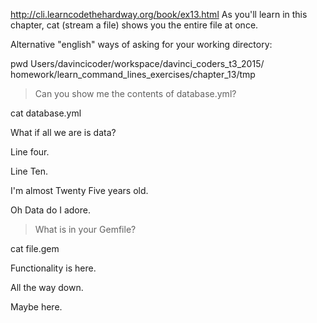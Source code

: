 http://cli.learncodethehardway.org/book/ex13.html
As you'll learn in this chapter, cat (stream a file) shows you the entire file at once.


Alternative "english" ways of asking for your working directory:

pwd 
Users/davincicoder/workspace/davinci_coders_t3_2015/
homework/learn_command_lines_exercises/chapter_13/tmp



>Can you show me the contents of database.yml?

cat database.yml

What if
all we are
is data?

Line four.





Line Ten.













I'm almost Twenty Five years old.




Oh Data do I adore.

> What is in your Gemfile?

cat file.gem

Functionality is here.










All the way down.






Maybe here.

